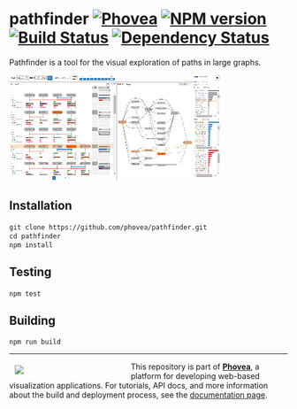 pathfinder [![Phovea][phovea-image]][phovea-url] [![NPM version][npm-image]][npm-url] [![Build Status][travis-image]][travis-url] [![Dependency Status][daviddm-image]][daviddm-url]
=====================

Pathfinder is a tool for the visual exploration of paths in large graphs.

![screenshot](media/screenshot.png?raw=true "Screenshot")

Installation
------------

```
git clone https://github.com/phovea/pathfinder.git
cd pathfinder
npm install
```

Testing
-------

```
npm test
```

Building
--------

```
npm run build
```



***

<a href="https://caleydo.org"><img src="http://caleydo.org/assets/images/logos/caleydo.svg" align="left" width="200px" hspace="10" vspace="6"></a>
This repository is part of **[Phovea](http://phovea.caleydo.org/)**, a platform for developing web-based visualization applications. For tutorials, API docs, and more information about the build and deployment process, see the [documentation page](http://phovea.caleydo.org).


[phovea-image]: https://img.shields.io/badge/Phovea-Application-1BA64E.svg
[phovea-url]: https://phovea.caleydo.org
[npm-image]: https://badge.fury.io/js/pathfinder.svg
[npm-url]: https://npmjs.org/package/pathfinder
[travis-image]: https://travis-ci.org/phovea/pathfinder.svg?branch=master
[travis-url]: https://travis-ci.org/phovea/pathfinder
[daviddm-image]: https://david-dm.org/phovea/pathfinder/status.svg
[daviddm-url]: https://david-dm.org/phovea/pathfinder
